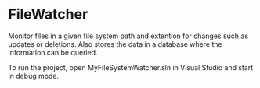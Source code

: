 # FileWatcher
Monitor files in a given file system path and extention for changes such as updates or deletions. Also stores the data in a database where the information can be queried.

To run the project, open MyFileSystemWatcher.sln in Visual Studio and start in debug mode.
